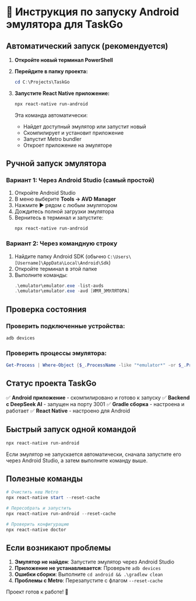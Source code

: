 # 🚀 Инструкция по запуску Android эмулятора для TaskGo

## Автоматический запуск (рекомендуется)

1. **Откройте новый терминал PowerShell**
2. **Перейдите в папку проекта:**
   ```powershell
   cd C:\Projects\TaskGo
   ```
3. **Запустите React Native приложение:**

   ```powershell
   npx react-native run-android
   ```

   Эта команда автоматически:

   - Найдет доступный эмулятор или запустит новый
   - Скомпилирует и установит приложение
   - Запустит Metro bundler
   - Откроет приложение на эмуляторе

## Ручной запуск эмулятора

### Вариант 1: Через Android Studio (самый простой)

1. Откройте Android Studio
2. В меню выберите **Tools → AVD Manager**
3. Нажмите ▶️ рядом с любым эмулятором
4. Дождитесь полной загрузки эмулятора
5. Вернитесь в терминал и запустите:
   ```powershell
   npx react-native run-android
   ```

### Вариант 2: Через командную строку

1. Найдите папку Android SDK (обычно `C:\Users\[Username]\AppData\Local\Android\Sdk`)
2. Откройте терминал в этой папке
3. Выполните команды:
   ```powershell
   .\emulator\emulator.exe -list-avds
   .\emulator\emulator.exe -avd [ИМЯ_ЭМУЛЯТОРА]
   ```

## Проверка состояния

### Проверить подключенные устройства:

```powershell
adb devices
```

### Проверить процессы эмулятора:

```powershell
Get-Process | Where-Object {$_.ProcessName -like "*emulator*" -or $_.ProcessName -like "*qemu*"}
```

## Статус проекта TaskGo

✅ **Android приложение** - скомпилировано и готово к запуску
✅ **Backend с DeepSeek AI** - запущен на порту 3001
✅ **Gradle сборка** - настроена и работает
✅ **React Native** - настроено для Android

## Быстрый запуск одной командой

```powershell
npx react-native run-android
```

Если эмулятор не запускается автоматически, сначала запустите его через Android Studio, а затем выполните команду выше.

## Полезные команды

```powershell
# Очистить кеш Metro
npx react-native start --reset-cache

# Пересобрать и запустить
npx react-native run-android --reset-cache

# Проверить конфигурацию
npx react-native doctor
```

## Если возникают проблемы

1. **Эмулятор не найден**: Запустите эмулятор через Android Studio
2. **Приложение не устанавливается**: Проверьте `adb devices`
3. **Ошибки сборки**: Выполните `cd android && .\gradlew clean`
4. **Проблемы с Metro**: Перезапустите с флагом `--reset-cache`

Проект готов к работе! 🎉
